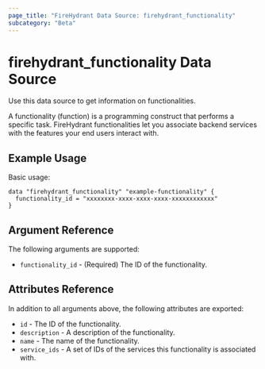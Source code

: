 ```yaml
---
page_title: "FireHydrant Data Source: firehydrant_functionality"
subcategory: "Beta"
---
```


# firehydrant_functionality Data Source

Use this data source to get information on functionalities.

A functionality (function) is a programming construct that performs a specific task. 
FireHydrant functionalities let you associate backend services with the features your 
end users interact with.

## Example Usage

Basic usage:
```hcl
data "firehydrant_functionality" "example-functionality" {
  functionality_id = "xxxxxxxx-xxxx-xxxx-xxxx-xxxxxxxxxxxx"
}
```

## Argument Reference

The following arguments are supported:

* `functionality_id` - (Required) The ID of the functionality.

## Attributes Reference

In addition to all arguments above, the following attributes are exported:

* `id` - The ID of the functionality.
* `description` - A description of the functionality.
* `name` - The name of the functionality.
* `service_ids` - A set of IDs of the services this functionality is associated with.
